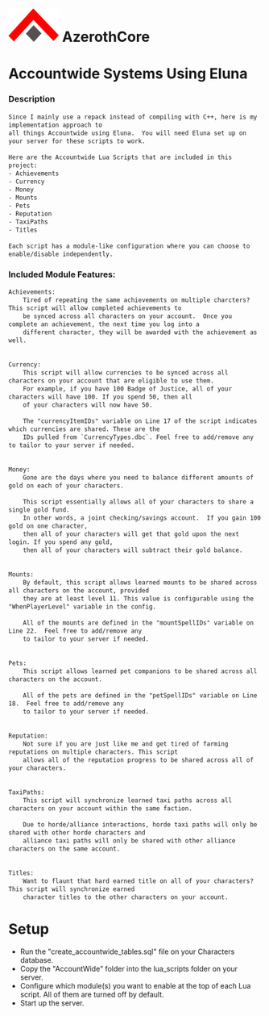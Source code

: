 # ![logo](https://raw.githubusercontent.com/azerothcore/azerothcore.github.io/master/images/logo-github.png) AzerothCore

# Accountwide Systems Using Eluna

### Description

	Since I mainly use a repack instead of compiling with C++, here is my implementation approach to
	all things Accountwide using Eluna.  You will need Eluna set up on your server for these scripts to work.

	Here are the Accountwide Lua Scripts that are included in this project:
	- Achievements
	- Currency
 	- Money
	- Mounts
 	- Pets
	- Reputation
 	- TaxiPaths
  	- Titles

  	Each script has a module-like configuration where you can choose to enable/disable independently.

### Included Module Features:
	Achievements:
 		Tired of repeating the same achievements on multiple charcters? This script will allow completed achievements to
   		be synced across all characters on your account.  Once you complete an achievement, the next time you log into a 
     	different character, they will be awarded with the achievement as well.

 
 	Currency:
       	This script will allow currencies to be synced across all characters on your account that are eligible to use them.
		For example, if you have 100 Badge of Justice, all of your characters will have 100. If you spend 50, then all
 		of your characters will now have 50.
  	
		The "currencyItemIDs" variable on Line 17 of the script indicates which currencies are shared. These are the
		IDs pulled from `CurrencyTypes.dbc`. Feel free to add/remove any to tailor to your server if needed.

 
 	Money:
  		Gone are the days where you need to balance different amounts of gold on each of your characters.
    
    	This script essentially allows all of your characters to share a single gold fund. 
      	In other words, a joint checking/savings account.  If you gain 100 gold on one character, 
       	then all of your characters will get that gold upon the next login. If you spend any gold, 
		then all of your characters will subtract their gold balance.

 
 	Mounts:
  		By default, this script allows learned mounts to be shared across all characters on the account, provided
    	they are at least level 11. This value is configurable using the "WhenPlayerLevel" variable in the config.
		
  		All of the mounts are defined in the "mountSpellIDs" variable on Line 22.  Feel free to add/remove any
    	to tailor to your server if needed.


	Pets:
       	This script allows learned pet companions to be shared across all characters on the account.

  		All of the pets are defined in the "petSpellIDs" variable on Line 18.  Feel free to add/remove any 
    	to tailor to your server if needed.

 
 	Reputation:
     	Not sure if you are just like me and get tired of farming reputations on multiple characters. This script
      	allows all of the reputation progress to be shared across all of your characters.


  	TaxiPaths:
   		This script will synchronize learned taxi paths across all characters on your account within the same faction.
    	
     	Due to horde/alliance interactions, horde taxi paths will only be shared with other horde characters and 
     	alliance taxi paths will only be shared with other alliance characters on the same account.


	Titles:
       	Want to flaunt that hard earned title on all of your characters?  This script will synchronize earned 
       	character titles to the other characters on your account.


# Setup

- Run the "create_accountwide_tables.sql" file on your Characters database.
- Copy the "AccountWide" folder into the lua_scripts folder on your server.
- Configure which module(s) you want to enable at the top of each Lua script.  All of them are turned off by default.
- Start up the server.
